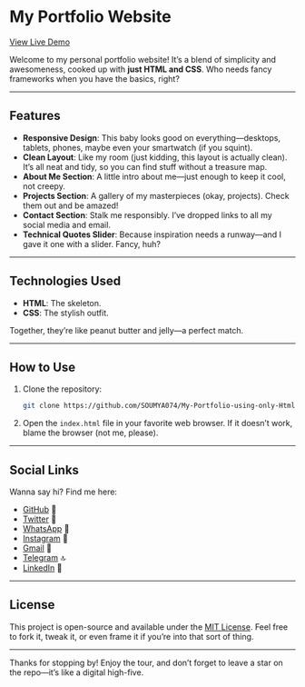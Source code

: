 # My Portfolio Website

[View Live Demo](https://soumya074.github.io/My-Portfolio-using-only-Html-css-/)

Welcome to my personal portfolio website! It’s a blend of simplicity and awesomeness, cooked up with **just HTML and CSS**. Who needs fancy frameworks when you have the basics, right?

---

## Features

- **Responsive Design**: This baby looks good on everything—desktops, tablets, phones, maybe even your smartwatch (if you squint).
- **Clean Layout**: Like my room (just kidding, this layout is actually clean). It’s all neat and tidy, so you can find stuff without a treasure map.
- **About Me Section**: A little intro about me—just enough to keep it cool, not creepy.
- **Projects Section**: A gallery of my masterpieces (okay, projects). Check them out and be amazed!
- **Contact Section**: Stalk me responsibly. I’ve dropped links to all my social media and email.
- **Technical Quotes Slider**: Because inspiration needs a runway—and I gave it one with a slider. Fancy, huh?

---

## Technologies Used

- **HTML**: The skeleton.
- **CSS**: The stylish outfit.

Together, they’re like peanut butter and jelly—a perfect match.

---

## How to Use

1. Clone the repository:
   ```bash
   git clone https://github.com/SOUMYA074/My-Portfolio-using-only-Html-css-.git
   ```
2. Open the `index.html` file in your favorite web browser. If it doesn’t work, blame the browser (not me, please).

---

## Social Links

Wanna say hi? Find me here:

- [GitHub](https://github.com/SOUMYA074) 🚀
- [Twitter](https://twitter.com/Soumyaranjan074) 🔼
- [WhatsApp](https://wa.me/8018598092) 📩
- [Instagram](https://instagram.com/incredible__soumya) 📸
- [Gmail](mailto:sahoosoumyaranjan074@gmail.com) 📧
- [Telegram](https://t.me/+918018598092) 🔝
- [LinkedIn](https://www.linkedin.com/in/soumyaranjan-sahoo-8b4978229) 🔗

---

## License

This project is open-source and available under the [MIT License](https://opensource.org/licenses/MIT). Feel free to fork it, tweak it, or even frame it if you’re into that sort of thing.

---

Thanks for stopping by! Enjoy the tour, and don’t forget to leave a star on the repo—it’s like a digital high-five.
